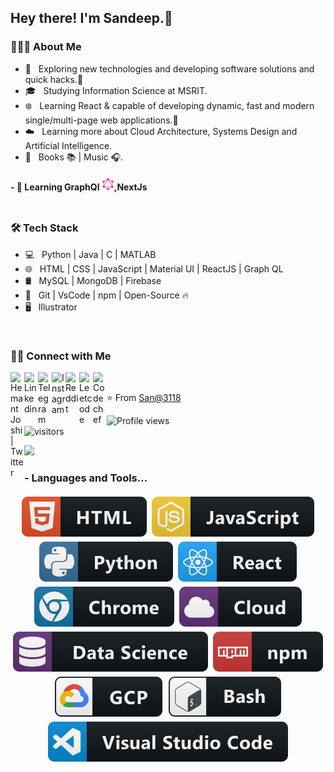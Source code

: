 <h2> Hey there! I'm Sandeep.👋</h2>

<h3> 👨🏻‍💻 About Me </h3>

- 🤔 &nbsp; Exploring new technologies and developing software solutions and quick hacks.🚀
- 🎓 &nbsp; Studying Information Science at MSRIT.
- ❄️ &nbsp; Learning React & capable of developing dynamic, fast and modern single/multi-page web applications.💯
- ☁️ &nbsp; Learning more about Cloud Architecture, Systems Design and Artificial Intelligence.
- 🏃 &nbsp; Books :books: | Music :headphones:.

#### - 🥀 Learning GraphQl  <code><img height="20" src="https://raw.githubusercontent.com/github/explore/5c058a388828bb5fde0bcafd4bc867b5bb3f26f3/topics/graphql/graphql.png"></code>,NextJs <code> <img height="20" width="16" src="https://assets.vercel.com/image/upload/v1538361091/repositories/next-js/next-js.png"> </code>

<h3>🛠 Tech Stack</h3>

- 💻 &nbsp; Python | Java | C | MATLAB
- 🌐 &nbsp; HTML | CSS | JavaScript | Material UI | ReactJS | Graph QL
- 🛢 &nbsp; MySQL | MongoDB | Firebase
- 🔧 &nbsp; Git | VsCode | npm | Open-Source :fire:
- 🖥 &nbsp; Illustrator

<br/>

<h3> 🤝🏻 Connect with Me </h3>

<a href="https://twitter.com/sandeep78389600/">
  <img align="left" alt="Hemant Joshi| Twitter" width="22px" src="https://cdn.jsdelivr.net/npm/simple-icons@v3/icons/twitter.svg" />
</a>
<a href="https://www.linkedin.com/in/sandeep-abbu-a2805915b/">
  <img align="left" alt="Linkedin" width="22px" src="https://cdn.jsdelivr.net/npm/simple-icons@v3/icons/linkedin.svg" />
</a>
<a href="https://t.me/@Devlp_san">
  <img align="left" alt="Telegram" width="22px" src="https://cdn.jsdelivr.net/npm/simple-icons@v3/icons/telegram.svg" />
</a>
<a href="https://www.instagram.com/hemant.gz/">
  <img align="left" alt="Instagram" width="22px" src="https://cdn.jsdelivr.net/npm/simple-icons@v3/icons/instagram.svg" />
</a>
<a href="https://www.reddit.com/user//">
  <img align="left" alt=" Reddit" width="22px" src="https://cdn.jsdelivr.net/npm/simple-icons@v3/icons/reddit.svg" />
</a>
<a href="https://leetcode.com//">
  <img align="left" alt="Leetcode" width="22px" src="https://cdn.jsdelivr.net/npm/simple-icons@v3/icons/leetcode.svg" />
</a>
<a href="https://www.codechef.com/users/hemant_x">
  <img align="left" alt=" Codechef" width="22px" src="https://cdn.jsdelivr.net/npm/simple-icons@v3/icons/codechef.svg" />
</a>
<br>
<!--p align="center">
<a href="https://www.linkedin.com/in/sandeep-abbu-a2805915b/"><img alt="LinkedIn" src="https://img.shields.io/badge/LinkedIn-Sandeep%20Abbu%20-blue?style=flat-square&logo=linkedin"></a>
 <a href="https://san-devfolio.netlify.app/"><img alt="Website" src="https://img.shields.io/badge/Website-san-devfolio.netlify.app-blue?style=flat-square&logo=google-chrome"></a> 
<a href="mailto:sandeepad3118@gmail.com"><img alt="Email" src="https://img.shields.io/badge/Email-sandeepad3118@gmail.com-blue?style=flat-square&logo=gmail"></a>
</p> -->

⭐️ From [San@3118](https://github.com/Sandeepad3118)




![Profile views](https://gpvc.arturio.dev/Sandeepad3118)  
![visitors](https://visitor-badge.glitch.me/badge?page_id=Sandeepad3118) 


<img src="https://github-readme-stats.vercel.app/api?username=Sandeepad3118&&show_icons=true&title_color=ffffff&icon_color=bb2acf&text_color=daf7dc&bg_color=151515">




<!-- [<img src='https://cdn.jsdelivr.net/npm/simple-icons@3.0.1/icons/github.svg' alt='github' height='40'>](https://github.com/Sandeepad3118)[<img src='https://cdn.jsdelivr.net/npm/simple-icons@3.0.1/icons/linkedin.svg' alt='linkedin' height='40'>](https://www.linkedin.com/in/sandeep-abbu-a2805915b/) [<img src='https://cdn.jsdelivr.net/npm/simple-icons@3.0.1/icons/twitter.svg' alt='twitter' height='40'>](https://twitter.com/sandeep78389600) [<img src='https://cdn.jsdelivr.net/npm/simple-icons@3.0.1/icons/youtube.svg' alt='YouTube' height='40'>](https://www.youtube.com/watch?v=cF3pIMJUZxM&t=0s)  [<img src='https://cdn.jsdelivr.net/npm/simple-icons@3.0.1/icons/icloud.svg' alt='website' height='40'>](https://san-devfolio.netlify.app/) 
[<img src='https://cdn.jsdelivr.net/npm/simple-icons@3.0.1/icons/dev-dot-to.svg' alt='dev' height='40'>](https://dev.to/chiragbaranda)  
[<img src='https://cdn.jsdelivr.net/npm/simple-icons@3.0.1/icons/instagram.svg' alt='instagram' height='40'>](https://www.instagram.com/unspoken_photographs//) -->
<br>

### - Languages and Tools...

<p align="center">
 <img src="https://raw.githubusercontent.com/8bithemant/8bithemant/master/svg/dev/languages/html.svg" alt="Twitter" style="vertical-align:top; margin:4px"><img src="https://raw.githubusercontent.com/8bithemant/8bithemant/master/svg/dev/languages/js.svg" alt="Twitter" style="vertical-align:top; margin:4px"><img src="https://raw.githubusercontent.com/8bithemant/8bithemant/master/svg/dev/languages/python.svg" alt="Twitter" style="vertical-align:top; margin:4px"><img src="https://raw.githubusercontent.com/8bithemant/8bithemant/master/svg/dev/frameworks/react.svg" alt="Twitter" style="vertical-align:top; margin:4px"><img  src="https://raw.githubusercontent.com/8bithemant/8bithemant/master/svg/dev/misc/chrome.svg" alt="Twitter" style="vertical-align:top; margin:4px"><img src="https://raw.githubusercontent.com/8bithemant/8bithemant/master/svg/dev/misc/cloud.svg" alt="Twitter" style="vertical-align:top; margin:4px"><img src="https://raw.githubusercontent.com/8bithemant/8bithemant/master/svg/dev/misc/datascience.svg" alt="Twitter" style="vertical-align:top; margin:4px"><img src="https://raw.githubusercontent.com/8bithemant/8bithemant/master/svg/dev/services/npm.svg" alt="Twitter" style="vertical-align:top; margin:4px"><img src="https://raw.githubusercontent.com/8bithemant/8bithemant/master/svg/dev/services/gcp.svg" alt="Twitter" style="vertical-align:top; margin:4px"><img src="https://raw.githubusercontent.com/8bithemant/8bithemant/master/svg/dev/tools/bash.svg" alt="Twitter" style="vertical-align:top; margin:4px"><img src="https://raw.githubusercontent.com/8bithemant/8bithemant/master/svg/dev/tools/visualstudio_code.svg" alt="Twitter" style="vertical-align:top; margin:4px">

</p>

 

